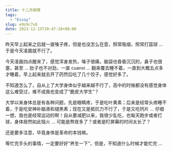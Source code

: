 ```yaml
---
title: 十二月病情
tags:
  - "Essay"
slug: e9s9c7v6
date: 2023-12-15T20:47:18+08:00
---
```


昨天早上起来之后就一直嗓子疼，但是也没怎么在意，照常吸烟，照常打篮球 ... 于是今天凌晨就不行了。

<!--more-->

今天凌晨四点醒来了，感觉浑身发热，嗓子很痛，脑袋也昏昏沉沉的，鼻子也很塞，甚至 ... 肚子也不对劲，一直 cuanxi ... 翻来覆去睡不着，一直到大概五点多才睡着，早上起来就去开了药然后吃了几个饺子，感觉好多了。

不知道怎么了，自从上了大学身体似乎越来越不行了，高中的时候都没有感觉身体这么难受过，难不成我也变成了“脆皮大学生”？

大学以来身体总是有各种问题，先是眼睛疼，于是吃叶黄素；后来是经常头疼睡不着，于是吃安神补脑液和褪黑素；现在又是抵抗力不行了，于是又吃钙片 ... 仔细一想，我也是经常运动的啊！自从要减肥以来，我很少乱吃，也每天跑步或者打球，身体居然如此恼火 ... 可能是熬夜多了？或者是盯屏幕的时间太长了？

还是要多注意，毕竟身体是革命的本钱嘛。

等忙完手头的事情，一定要好好“养生一下”，但是，不知道什么时候才能忙完 ...